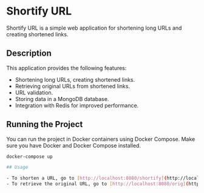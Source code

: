 # Shortify URL

Shortify URL is a simple web application for shortening long URLs and creating shortened links.

## Description

This application provides the following features:

- Shortening long URLs, creating shortened links.
- Retrieving original URLs from shortened links.
- URL validation.
- Storing data in a MongoDB database.
- Integration with Redis for improved performance.

## Running the Project

You can run the project in Docker containers using Docker Compose. Make sure you have Docker and Docker Compose installed.

```bash
docker-compose up

## Usage

- To shorten a URL, go to [http://localhost:8080/shortify](http://localhost:8080/shortify) and enter the original URL.
- To retrieve the original URL, go to [http://localhost:8080/orig](http://localhost:8080/orig) and enter the shortened URL.
